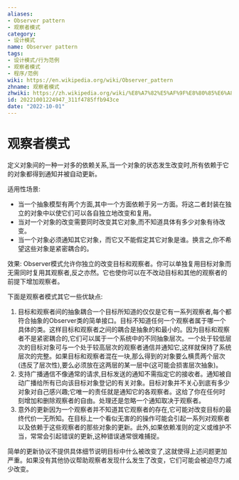 ```yaml
---
aliases:
- Observer pattern
- 观察者模式
category:
- 设计模式
name: Observer pattern
tags:
- 设计模式/行为范例
- 观察者模式
- 程序/范例
wiki: https://en.wikipedia.org/wiki/Observer_pattern
zhname: 观察者模式
zhwiki: https://zh.wikipedia.org/wiki/%E8%A7%82%E5%AF%9F%E8%80%85%E6%A8%A1%E5%BC%8F
id: 20221001224947_311f4785ffb943ce
date: "2022-10-01"
---
```


# 观察者模式

定义对象间的一种一对多的依赖关系,当一个对象的状态发生改变时,所有依赖于它的对象都得到通知并被自动更新。

适用性场景:

* 当一个抽象模型有两个方面,其中一个方面依赖于另一方面。将这二者封装在独立的对象中以使它们可以各自独立地改变和复用。
* 当对一个对象的改变需要同时改变其它对象,而不知道具体有多少对象有待改变。
* 当一个对象必须通知其它对象，而它又不能假定其它对象是谁。换言之,你不希望这些对象是紧密耦合的。

效果:
Observer模式允许你独立的改变目标和观察者。你可以单独复用目标对象而无需同时复用其观察者,反之亦然。它也使你可以在不改动目标和其他的观察者的前提下增加观察者。

下面是观察者模式其它一些优缺点:

1. 目标和观察者间的抽象耦合一个目标所知道的仅仅是它有一系列观察者,每个都符合抽象的Observer类的简单接口。目标不知道任何一个观察者属于哪一个具体的类。这样目标和观察者之间的耦合是抽象的和最小的。因为目标和观察者不是紧密耦合的,它们可以属于一个系统中的不同抽象层次。一个处于较低层次的目标对象可与一个处于较高层次的观察者通信并通知它,这样就保持了系统层次的完整。如果目标和观察者混在一块,那么得到的对象要么横贯两个层次(违反了层次性),要么必须放在这两层的某一层中(这可能会损害层次抽象)。
2. 支持广播通信不像通常的请求,目标发送的通知不需指定它的接收者。通知被自动广播给所有已向该目标对象登记的有关对象。目标对象并不关心到底有多少对象对自己感兴趣;它唯一的责任就是通知它的各观察者。这给了你在任何时刻增加和删除观察者的自由。处理还是忽略一个通知取决于观察者。
3. 意外的更新因为一个观察者并不知道其它观察者的存在,它可能对改变目标的最终代价一无所知。在目标上一个看似无害的的操作可能会引起一系列对观察者以及依赖于这些观察者的那些对象的更新。此外,如果依赖准则的定义或维护不当，常常会引起错误的更新,这种错误通常很难捕捉。

简单的更新协议不提供具体细节说明目标中什么被改变了,这就使得上述问题更加严重。如果没有其他协议帮助观察者发现什么发生了改变，它们可能会被迫尽力减少改变。

